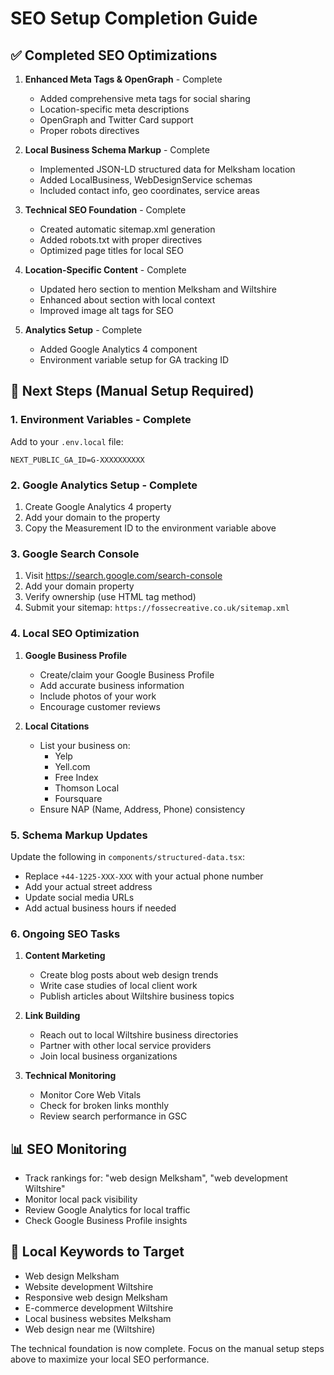 # SEO Setup Completion Guide

## ✅ Completed SEO Optimizations

1. **Enhanced Meta Tags & OpenGraph** - Complete
   - Added comprehensive meta tags for social sharing
   - Location-specific meta descriptions
   - OpenGraph and Twitter Card support
   - Proper robots directives

2. **Local Business Schema Markup** - Complete
   - Implemented JSON-LD structured data for Melksham location
   - Added LocalBusiness, WebDesignService schemas
   - Included contact info, geo coordinates, service areas

3. **Technical SEO Foundation** - Complete
   - Created automatic sitemap.xml generation
   - Added robots.txt with proper directives
   - Optimized page titles for local SEO

4. **Location-Specific Content** - Complete
   - Updated hero section to mention Melksham and Wiltshire
   - Enhanced about section with local context
   - Improved image alt tags for SEO

5. **Analytics Setup** - Complete
   - Added Google Analytics 4 component
   - Environment variable setup for GA tracking ID

## 🔧 Next Steps (Manual Setup Required)

### 1. Environment Variables - Complete
Add to your `.env.local` file:
```
NEXT_PUBLIC_GA_ID=G-XXXXXXXXXX
```

### 2. Google Analytics Setup - Complete
1. Create Google Analytics 4 property
2. Add your domain to the property
3. Copy the Measurement ID to the environment variable above

### 3. Google Search Console
1. Visit https://search.google.com/search-console
2. Add your domain property
3. Verify ownership (use HTML tag method)
4. Submit your sitemap: `https://fossecreative.co.uk/sitemap.xml`

### 4. Local SEO Optimization
1. **Google Business Profile**
   - Create/claim your Google Business Profile
   - Add accurate business information
   - Include photos of your work
   - Encourage customer reviews

2. **Local Citations**
   - List your business on:
     - Yelp
     - Yell.com
     - Free Index
     - Thomson Local
     - Foursquare
   - Ensure NAP (Name, Address, Phone) consistency

### 5. Schema Markup Updates
Update the following in `components/structured-data.tsx`:
- Replace `+44-1225-XXX-XXX` with your actual phone number
- Add your actual street address
- Update social media URLs
- Add actual business hours if needed

### 6. Ongoing SEO Tasks
1. **Content Marketing**
   - Create blog posts about web design trends
   - Write case studies of local client work
   - Publish articles about Wiltshire business topics

2. **Link Building**
   - Reach out to local Wiltshire business directories
   - Partner with other local service providers
   - Join local business organizations

3. **Technical Monitoring**
   - Monitor Core Web Vitals
   - Check for broken links monthly
   - Review search performance in GSC

## 📊 SEO Monitoring
- Track rankings for: "web design Melksham", "web development Wiltshire"
- Monitor local pack visibility
- Review Google Analytics for local traffic
- Check Google Business Profile insights

## 🎯 Local Keywords to Target
- Web design Melksham
- Website development Wiltshire
- Responsive web design Melksham
- E-commerce development Wiltshire
- Local business websites Melksham
- Web design near me (Wiltshire)

The technical foundation is now complete. Focus on the manual setup steps above to maximize your local SEO performance.
